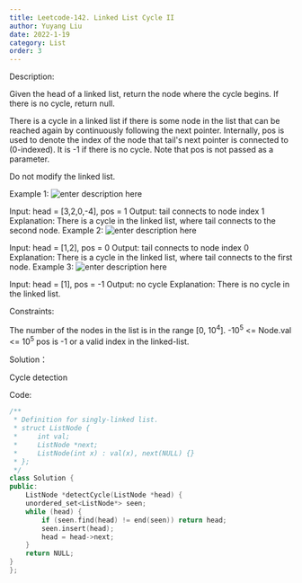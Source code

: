 ```yaml
---
title: Leetcode-142. Linked List Cycle II
author: Yuyang Liu
date: 2022-1-19
category: List
order: 3
---
```


Description:

Given the head of a linked list, return the node where the cycle begins. If there is no cycle, return null.

There is a cycle in a linked list if there is some node in the list that can be reached again by continuously following the next pointer. Internally, pos is used to denote the index of the node that tail's next pointer is connected to (0-indexed). It is -1 if there is no cycle. Note that pos is not passed as a parameter.

Do not modify the linked list.

 

Example 1:
![enter description here](https://assets.leetcode.com/uploads/2018/12/07/circularlinkedlist.png)

Input: head = [3,2,0,-4], pos = 1
Output: tail connects to node index 1
Explanation: There is a cycle in the linked list, where tail connects to the second node.
Example 2:
![enter description here](https://assets.leetcode.com/uploads/2018/12/07/circularlinkedlist_test2.png)

Input: head = [1,2], pos = 0
Output: tail connects to node index 0
Explanation: There is a cycle in the linked list, where tail connects to the first node.
Example 3:
![enter description here](https://assets.leetcode.com/uploads/2018/12/07/circularlinkedlist_test3.png)

Input: head = [1], pos = -1
Output: no cycle
Explanation: There is no cycle in the linked list.
 

Constraints:

The number of the nodes in the list is in the range [0, 10<sup>4</sup>].
-10<sup>5</sup> <= Node.val <= 10<sup>5</sup>
pos is -1 or a valid index in the linked-list.

Solution：

Cycle detection


Code: 

``` c++
/**
 * Definition for singly-linked list.
 * struct ListNode {
 *     int val;
 *     ListNode *next;
 *     ListNode(int x) : val(x), next(NULL) {}
 * };
 */
class Solution {
public:
    ListNode *detectCycle(ListNode *head) {
	unordered_set<ListNode*> seen;
	while (head) {
		if (seen.find(head) != end(seen)) return head;
		seen.insert(head);
		head = head->next;
	}
	return NULL;    
}
};
```
